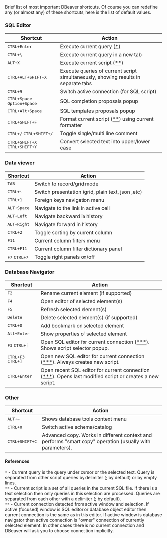 Brief list of most important DBeaver shortcuts.
Of course you can redefine any (or almost any) of these shortcuts, here is the list of default values.

### SQL Editor

Shortcut|Action
--------|-----
<kbd>CTRL+Enter</kbd>|Execute current query ([*](#cur_query))
<kbd>CTRL+\\</kbd>|Execute current query in a new tab
<kbd>ALT+X</kbd>|Execute current script ([**](#cur_script))
<kbd>CTRL+ALT+SHIFT+X</kbd>|Execute queries of current script simultaneously, showing results in separate tabs
<kbd>CTRL+9</kbd>|Switch active connection (for SQL script)
<kbd>CTRL+Space</kbd> <kbd>Option+Space</kbd>|SQL completion proposals popup
<kbd>CTRL+Alt+Space</kbd>|SQL templates proposals popup
<kbd>CTRL+SHIFT+F</kbd>|Format current script ([**](#cur_script)) using current formatter
<kbd>CTRL+/</kbd> <kbd>CTRL+SHIFT+/</kbd>|Toggle single/multi line comment
<kbd>CTRL+SHIFT+X</kbd> <kbd>CTRL+SHIFT+Y</kbd>|Convert selected text into upper/lower case

### Data viewer
Shortcut|Action
--------|-----
<kbd>TAB</kbd>|Switch to record/grid mode
<kbd>CTRL+~</kbd>|Switch presentation (grid, plain text, json ,etc)
<kbd>CTRL+1</kbd>|Foreign keys navigation menu
<kbd>ALT+Space</kbd>|Navigate to the link in active cell
<kbd>ALT+Left</kbd>|Navigate backward in history
<kbd>ALT+Right</kbd>|Navigate forward in history
<kbd>CTRL+2</kbd>|Toggle sorting by current column
<kbd>F11</kbd>|Current column filters menu
<kbd>CTRL+F11</kbd>|Current column filter dictionary panel
<kbd>F7</kbd> <kbd>CTRL+7</kbd>|Toggle right panels on/off

### Database Navigator

Shortcut|Action
--------|-----
<kbd>F2</kbd>|Rename current element (if supported)
<kbd>F4</kbd>|Open editor of selected element(s)
<kbd>F5</kbd>|Refresh selected element(s)
<kbd>Delete</kbd>|Delete selected element(s) (if supported)
<kbd>CTRL+D</kbd>|Add bookmark on selected element
<kbd>Alt+Enter</kbd>|Show properties of selected element
<kbd>F3</kbd> <kbd>CTRL+[</kbd>|Open SQL editor for current connection ([***](#cur_connection)). Shows script selector popup.
<kbd>CTRL+F3</kbd> <kbd>CTRL+]</kbd>|Open new SQL editor for current connection ([***](#cur_connection)). Always creates new script.
<kbd>CTRL+Enter</kbd>|Open recent SQL editor for current connection ([***](#cur_connection)). Opens last modified script or creates a new script.

### Other

Shortcut|Action
--------|-----
<kbd>ALT+~</kbd>|Shows database tools context menu
<kbd>CTRL+0</kbd>|Switch active schema/catalog
<kbd>CTRL+SHIFT+C</kbd>|Advanced copy. Works in different context and performs "smart copy" operation (usually with parameters).

#### References

<a id="cur_query"></a>`*` - Current query is the query under cursor or the selected text. Query is separated from other script queries by delimiter   (; by default) or by empty lines.  
<a id="cur_script"></a>`**` - Current script is a set of all queries in the current SQL file. If there is a text selection then only queries in this selection are processed. Queries are separated from each other with a delimiter (; by default).  
<a id="cur_connection"></a>`**` - Current connection detected from active window and selection. If active (focused) window is SQL editor or database object editor then current connection is the same as in this editor. If active window is database navigator then active connection is "owner" connection of currently selected element. In other cases there is no current connection and DBeaver will ask you to choose connection implicitly.

